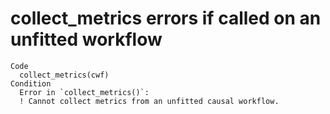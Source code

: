 # collect_metrics errors if called on an unfitted workflow

    Code
      collect_metrics(cwf)
    Condition
      Error in `collect_metrics()`:
      ! Cannot collect metrics from an unfitted causal workflow.
